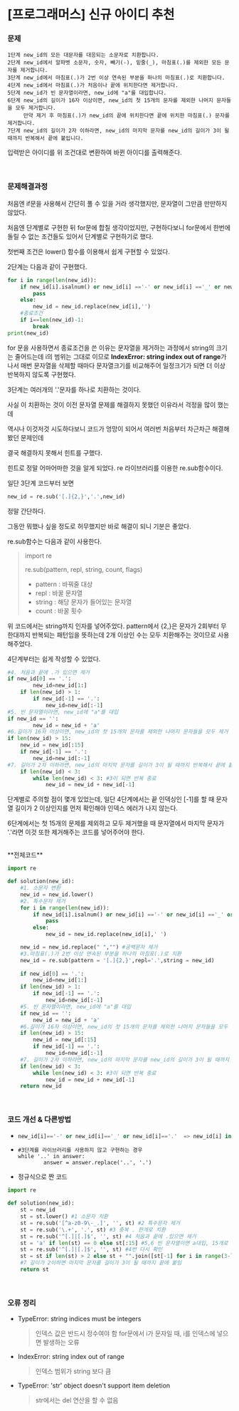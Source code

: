 # [프로그래머스] 신규 아이디 추천

### 문제

```
1단계 new_id의 모든 대문자를 대응되는 소문자로 치환합니다.
2단계 new_id에서 알파벳 소문자, 숫자, 빼기(-), 밑줄(_), 마침표(.)를 제외한 모든 문자를 제거합니다.
3단계 new_id에서 마침표(.)가 2번 이상 연속된 부분을 하나의 마침표(.)로 치환합니다.
4단계 new_id에서 마침표(.)가 처음이나 끝에 위치한다면 제거합니다.
5단계 new_id가 빈 문자열이라면, new_id에 "a"를 대입합니다.
6단계 new_id의 길이가 16자 이상이면, new_id의 첫 15개의 문자를 제외한 나머지 문자들을 모두 제거합니다.
     만약 제거 후 마침표(.)가 new_id의 끝에 위치한다면 끝에 위치한 마침표(.) 문자를 제거합니다.
7단계 new_id의 길이가 2자 이하라면, new_id의 마지막 문자를 new_id의 길이가 3이 될 때까지 반복해서 끝에 붙입니다.
```

입력받은 아이디를 위 조건대로 변환하여 바뀐 아이디를 출력해준다.

</br>

### 문제해결과정

처음엔 if문을 사용해서 간단히 풀 수 있을 거라 생각했지만, 문자열이 그만큼 만만하지 않았다.

처음엔 단계별로 구현한 뒤 for문에 합칠 생각이었지만, 구현하다보니 for문에서 한번에 돌릴 수 없는 조건들도 있어서 단계별로 구현하기로 했다. 



첫번째 조건은 lower() 함수를 이용해서 쉽게 구현할 수 있었다.



2단계는 다음과 같이 구현했다.

```python
for i in range(len(new_id)):
    if new_id[i].isalnum() or new_id[i] =='-' or new_id[i] =='_' or new_id[i] =='.':
        pass
    else:
        new_id = new_id.replace(new_id[i],'')
    #종료조건
    if i==len(new_id)-1:
        break
print(new_id)
```

for 문을 사용하면서 종료조건을 쓴 이유는 문자열을 제거하는 과정에서 string의 크기는 줄어드는데 i의 범위는 그대로 이므로 **IndexError: string index out of range**가 나서 매번 문자열을 삭제할 때마다 문자열크기를 비교해주어 일정크기가 되면 더 이상 반복하지 않도록 구현했다.



3단계는 여러개의 '.'문자를 하나로 치환하는 것이다.

사실 이 치환하는 것이 이전 문자열 문제를 해결하지 못했던 이유라서 걱정을 많이 했는데 

역시나 이것저것 시도하다보니 코드가 엉망이 되어서 여러번 처음부터 차근차근 해결해봤던 문제인데 

결국 해결하지 못해서 힌트를 구했다. 

힌트로 정말 어마어마한 것을 알게 되었다. re 라이브러리를 이용한 re.sub함수이다.

일단 3단계 코드부터 보면

```python
new_id = re.sub('[.]{2,}','.',new_id)
```

정말 간단하다.

그동안 뭐했나 싶을 정도로 허무했지만 바로 해결이 되니 기분은 좋았다.

re.sub함수는 다음과 같이 사용한다.

> import re
>
> re.sub(pattern, repl, string, count, flags)
>
> * pattern : 바꿔줄 대상
> * repl : 바꿀 문자열
> * string : 해당 문자가 들어있는 문자열
> * count : 바꿀 횟수

위 코드에서는 string까지 인자를 넣어주었다. pattern에서 {2,}은 문자가 2회부터 무한대까지 반복되는 패턴임을 뜻하는데 2개 이상인 수는 모두 치환해주는 것이므로 사용해주었다.


4단계부터는 쉽게 작성할 수 있었다. 

```python
#4. 처음과 끝에 .가 있으면 제거
if new_id[0] == '.':
        new_id=new_id[1:]
    if len(new_id) > 1:
        if new_id[-1] == '.':
            new_id=new_id[:-1]
#5. 빈 문자열이라면, new_id에 "a"를 대입
if new_id == '':
        new_id = new_id + 'a'
#6.길이가 16자 이상이면, new_id의 첫 15개의 문자를 제외한 나머지 문자들을 모두 제거
if len(new_id) > 15:
    new_id = new_id[:15]
    if new_id[-1] == '.':
        new_id=new_id[:-1]
#7. 길이가 2자 이하라면, new_id의 마지막 문자를 길이가 3이 될 때까지 반복해서 끝에 붙임
    if len(new_id) < 3:
        while len(new_id) < 3: #3이 되면 반복 종료
            new_id = new_id + new_id[-1]
```

단계별로 주의할 점이 몇개 있었는데, 일단 4단계에서는 끝 인덱싱인 [-1]를 할 때 문자열 길이가 2 이상인지를 먼저 확인해야 인덱스 에러가 나지 않는다. 

6단계에서는 첫 15개의 문제를 제외하고 모두 제거했을 때 문자열에서 마지막 문자가 '.'라면 이것 또한 제거해주는 코드를 넣어주어야 한다.


</br>
**전체코드**

```python
import re

def solution(new_id):
    #1. 소문자 변환
    new_id = new_id.lower()
    #2. 특수문자 제거
    for i in range(len(new_id)):
        if new_id[i].isalnum() or new_id[i] =='-' or new_id[i] =='_' or new_id[i] =='.':
            pass
        else:
            new_id = new_id.replace(new_id[i],' ')

    new_id = new_id.replace(" ","") #공백문자 제거
    #3.마침표(.)가 2번 이상 연속된 부분을 하나의 마침표(.)로 치환
    new_id = re.sub(pattern = '[.]{2,}',repl='.',string = new_id)
    
    if new_id[0] == '.':
        new_id=new_id[1:]
    if len(new_id) > 1:
        if new_id[-1] == '.':
            new_id=new_id[:-1]
    #5. 빈 문자열이라면, new_id에 "a"를 대입
    if new_id == '':
        new_id = new_id + 'a'
    #6.길이가 16자 이상이면, new_id의 첫 15개의 문자를 제외한 나머지 문자들을 모두 제거
    if len(new_id) > 15:
        new_id = new_id[:15]
        if new_id[-1] == '.':
            new_id=new_id[:-1]
    #7. 길이가 2자 이하라면, new_id의 마지막 문자를 new_id의 길이가 3이 될 때까지 반복해서 끝에 붙임
    if len(new_id) < 3:
        while len(new_id) < 3: #3이 되면 반복 종료
            new_id = new_id + new_id[-1]
    return new_id  
```

</br>

### 코드 개선 & 다른방법

* ```python
  new_id[i]=='-' or new_id[i]=='_' or new_id[i]=='.'  => new_id[i] in ['-','_','.']
  ```

* ```
  #3단계를 라이브러리를 사용하지 않고 구현하는 경우
  while '..' in answer: 
          answer = answer.replace('..', '.')
  ```

* 정규식으로 짠 코드

```python
import re

def solution(new_id):
    st = new_id
    st = st.lower() #1 소문자 치환
    st = re.sub('[^a-z0-9\-_.]', '', st) #2 특수문자 제거
    st = re.sub('\.+', '.', st) #3 중복 . 한개로 치환
    st = re.sub('^[.]|[.]$', '', st) #4 처음과 끝에 .있으면 제거
    st = 'a' if len(st) == 0 else st[:15] #5,6 빈 문자열이면 a대입, 15개로 문자 자르기
    st = re.sub('^[.]|[.]$', '', st) #4번 다시 확인
    st = st if len(st) > 2 else st + "".join([st[-1] for i in range(3-len(st))]) 
    #7 길이가 2이하면 마지막 문자를 길이가 3이 될 때까지 끝에 붙임
    return st
```

</br>

### 오류 정리

* TypeError: string indices must be integers
  >인덱스 값은 반드시 정수여야 함
  >for문에서 i가 문자일 때, i를 인덱스에 넣으면 발생하는 오류

* IndexError: string index out of range

  > 인덱스 범위가 string 보다 큼
  
* TypeError: 'str' object doesn't support item deletion

  > str에서는 del 연산을 할 수 없음



